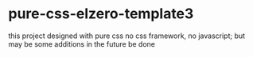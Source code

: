 # pure-css-elzero-template3
this project designed with pure css no css framework, no javascript; but may be some additions in the future be done
